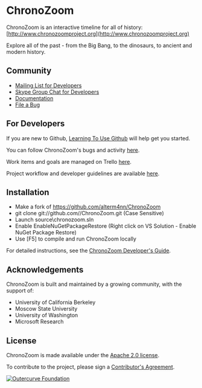 ChronoZoom
==========

ChronoZoom is an interactive timeline for all of history: [http://www.chronozoomproject.org](http://www.chronozoomproject.org)

Explore all of the past - from the Big Bang, to the dinosaurs, to ancient and modern history.

Community
----------

* [Mailing List for Developers](https://groups.google.com/d/forum/chronozoom-dev)
* [Skype Group Chat for Developers](skype:?chat&blob=F2NxTFrqpjbZLnJ6iNEChQ0Ic339uMi5yfm_4cMI8Fw09dUX_QjGFUA835lXNO0)
* [Documentation](ChronoZoom/tree/master/Doc)
* [File a Bug](https://github.com/alterm4nn/ChronoZoom/issues)

For Developers
----------
If you are new to Github, [Learning To Use Github](LearningToUseGithub.md) will help get you started.

You can follow ChronoZoom's bugs and activity [here](https://github.com/alterm4nn/ChronoZoom/issues).

Work items and goals are managed on Trello [here](https://trello.com/chronozoom).

Project workflow and developer guidelines are available [here](ChronoZoom_Developer_Guide.md).

Installation
----------

* Make a fork of https://github.com/alterm4nn/ChronoZoom
* git clone git://github.com/<your-username>/ChronoZoom.git (Case Sensitive)
* Launch source\chronozoom.sln
* Enable EnableNuGetPackageRestore (Right click on VS Solution - Enable NuGet Package Restore)
* Use [F5] to compile and run ChronoZoom locally

For detailed instructions, see the [ChronoZoom Developer's Guide](doc/ChronoZoom_Developer_Guide.md).

Acknowledgements
----------
ChronoZoom is built and maintained by a growing community, with the support of:

* University of California Berkeley
* Moscow State University
* University of Washington
* Microsoft Research

License
----------
ChronoZoom is made available under the [Apache 2.0 license](blob/master/Source/LICENSE.TXT).

To contribute to the project, please sign a [Contributor's Agreement](http://www.outercurve.org/Participate#Contributing_to_a_project).

[![Outercurve Foundation](http://www.outercurve.org/Portals/0/Skins/CodePlex_NEW/images/footer-logo.jpg)](http://www.outercurve.org/)
